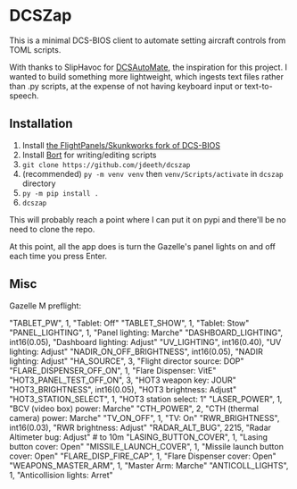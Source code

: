 # DCSZap

This is a minimal DCS-BIOS client to automate setting aircraft controls from
TOML scripts.

With thanks to SlipHavoc for [DCSAutoMate](https://github.com/SlipHavoc/DCSAutoMate), the inspiration for this project.
I wanted to build something more lightweight, which ingests text files rather
than .py scripts, at the expense of not having keyboard input or text-to-speech.

## Installation

1. Install [the FlightPanels/Skunkworks fork of DCS-BIOS](https://github.com/DCS-Skunkworks/dcs-bios)
2. Install [Bort](https://github.com/DCS-Skunkworks/Bort/releases) for writing/editing scripts
3. `git clone https://github.com/jdeeth/dcszap`
4. (recommended) `py -m venv venv` then `venv/Scripts/activate` in `dcszap` directory
5. `py -m pip install .`
6. `dcszap`

This will probably reach a point where I can put it on pypi and there'll be no
need to clone the repo.

At this point, all the app does is turn the Gazelle's panel lights on and off
each time you press Enter.

## Misc

Gazelle M preflight:

"TABLET_PW", 1, "Tablet: Off"
"TABLET_SHOW", 1, "Tablet: Stow"
"PANEL_LIGHTING", 1, "Panel lighting: Marche"
"DASHBOARD_LIGHTING", int16(0.05), "Dashboard lighting: Adjust"
"UV_LIGHTING", int16(0.40), "UV lighting: Adjust"
"NADIR_ON_OFF_BRIGHTNESS", int16(0.05), "NADIR lighting: Adjust"
"HA_SOURCE", 3, "Flight director source: DOP"
"FLARE_DISPENSER_OFF_ON", 1, "Flare Dispenser: VitE"
"HOT3_PANEL_TEST_OFF_ON", 3, "HOT3 weapon key: JOUR"
"HOT3_BRIGHTNESS", int16(0.05), "HOT3 brightness: Adjust"
"HOT3_STATION_SELECT", 1, "HOT3 station select: 1"
"LASER_POWER", 1, "BCV (video box) power: Marche"
"CTH_POWER", 2, "CTH (thermal camera) power: Marche"
"TV_ON_OFF", 1, "TV: On"
"RWR_BRIGHTNESS", int16(0.03), "RWR brightness: Adjust"
"RADAR_ALT_BUG", 2215, "Radar Altimeter bug: Adjust"  # to 10m
"LASING_BUTTON_COVER", 1, "Lasing button cover: Open"
"MISSILE_LAUNCH_COVER", 1, "Missile launch button cover: Open"
"FLARE_DISP_FIRE_CAP", 1, "Flare Dispenser cover: Open"
"WEAPONS_MASTER_ARM", 1, "Master Arm: Marche"
"ANTICOLL_LIGHTS", 1, "Anticollision lights: Arret"
